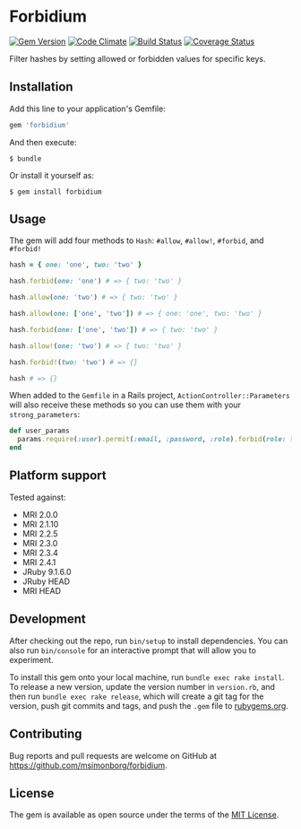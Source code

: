 # Forbidium
[![Gem Version](https://badge.fury.io/rb/forbidium.svg)](https://badge.fury.io/rb/forbidium)
[![Code Climate](https://codeclimate.com/github/msimonborg/forbidium/badges/gpa.svg)](https://codeclimate.com/github/msimonborg/forbidium)
[![Build Status](https://travis-ci.org/msimonborg/forbidium.svg?branch=master)](https://travis-ci.org/msimonborg/forbidium)
[![Coverage Status](https://coveralls.io/repos/github/msimonborg/forbidium/badge.svg?branch=master)](https://coveralls.io/github/msimonborg/forbidium?branch=master)

Filter hashes by setting  allowed or forbidden values for specific keys.

## Installation

Add this line to your application's Gemfile:

```ruby
gem 'forbidium'
```

And then execute:

    $ bundle

Or install it yourself as:

    $ gem install forbidium

## Usage
The gem will add four methods to `Hash`: `#allow`, `#allow!`, `#forbid`, and `#forbid!`

```ruby
hash = { one: 'one', two: 'two' }

hash.forbid(one: 'one') # => { two: 'two' }

hash.allow(one: 'two') # => { two: 'two' }

hash.allow(one: ['one', 'two']) # => { one: 'one', two: 'two' }

hash.forbid(one: ['one', 'two']) # => { two: 'two' }

hash.allow!(one: 'two') # => { two: 'two' }

hash.forbid!(two: 'two') # => {}

hash # => {}
```

When added to the `Gemfile` in a Rails project, `ActionController::Parameters` will also receive these methods so you can use them with your `strong_parameters`:

```ruby
def user_params
  params.require(:user).permit(:email, :password, :role).forbid(role: ['sys_admin', 'owner'])
end
```

## Platform support

Tested against:
* MRI 2.0.0
* MRI 2.1.10
* MRI 2.2.5
* MRI 2.3.0
* MRI 2.3.4
* MRI 2.4.1
* JRuby 9.1.6.0
* JRuby HEAD
* MRI HEAD

## Development

After checking out the repo, run `bin/setup` to install dependencies. You can also run `bin/console` for an interactive prompt that will allow you to experiment.

To install this gem onto your local machine, run `bundle exec rake install`. To release a new version, update the version number in `version.rb`, and then run `bundle exec rake release`, which will create a git tag for the version, push git commits and tags, and push the `.gem` file to [rubygems.org](https://rubygems.org).

## Contributing

Bug reports and pull requests are welcome on GitHub at https://github.com/msimonborg/forbidium.


## License

The gem is available as open source under the terms of the [MIT License](http://opensource.org/licenses/MIT).
